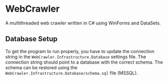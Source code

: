 # WebCrawler
A multithreaded web crawler written in C# using WinForms and DataSets.

## Database Setup
To get the program to run properly, you have to update the connection string in the `WebCrawler.Infrastructure.Database` settings file. 
The connection string should point to a database with the correct schema. The schema can be restored using the `WebCrawler.Infrastructure.Database/schema.sql` file (MSSQL).

